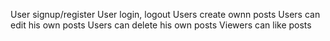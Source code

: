 User signup/register
User login, logout
Users create ownn posts
Users can edit his own posts
Users can delete his own posts
Viewers can like posts
